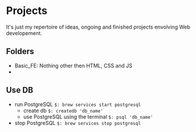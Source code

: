 # Projects
It's just my repertoire of ideas, ongoing and finished projects envolving Web developement.

## Folders
* Basic_FE: Nothing other then HTML, CSS and JS
*

## Use DB
* run PostgreSQL `$: brew services start postgresql`
	* create db `$: createdb 'db_name'`
	* use PostgreSQL using the terminal `$: psql 'db_name'`
* stop PostgreSQL `$: brew services stop postgresql`

